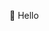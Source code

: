 👋 Hello

<!---
wyniemko/wyniemko is a ✨ special ✨ repository because its `README.md` (this file) appears on your GitHub profile.
You can click the Preview link to take a look at your changes.
--->
